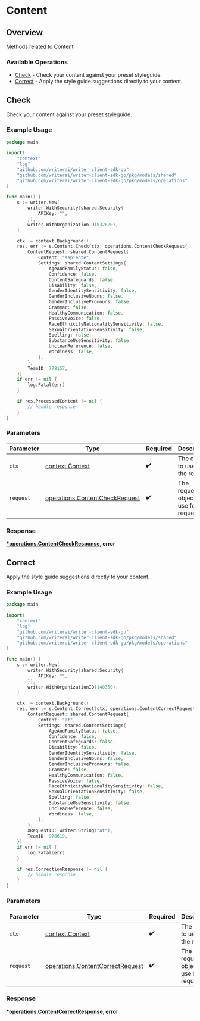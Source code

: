 # Content

## Overview

Methods related to Content

### Available Operations

* [Check](#check) - Check your content against your preset styleguide.
* [Correct](#correct) - Apply the style guide suggestions directly to your content.

## Check

Check your content against your preset styleguide.

### Example Usage

```go
package main

import(
	"context"
	"log"
	"github.com/writerai/writer-client-sdk-go"
	"github.com/writerai/writer-client-sdk-go/pkg/models/shared"
	"github.com/writerai/writer-client-sdk-go/pkg/models/operations"
)

func main() {
    s := writer.New(
        writer.WithSecurity(shared.Security{
            APIKey: "",
        }),
        writer.WithOrganizationID(832620),
    )

    ctx := context.Background()
    res, err := s.Content.Check(ctx, operations.ContentCheckRequest{
        ContentRequest: shared.ContentRequest{
            Content: "sapiente",
            Settings: shared.ContentSettings{
                AgeAndFamilyStatus: false,
                Confidence: false,
                ContentSafeguards: false,
                Disability: false,
                GenderIdentitySensitivity: false,
                GenderInclusiveNouns: false,
                GenderInclusivePronouns: false,
                Grammar: false,
                HealthyCommunication: false,
                PassiveVoice: false,
                RaceEthnicityNationalitySensitivity: false,
                SexualOrientationSensitivity: false,
                Spelling: false,
                SubstanceUseSensitivity: false,
                UnclearReference: false,
                Wordiness: false,
            },
        },
        TeamID: 778157,
    })
    if err != nil {
        log.Fatal(err)
    }

    if res.ProcessedContent != nil {
        // handle response
    }
}
```

### Parameters

| Parameter                                                                        | Type                                                                             | Required                                                                         | Description                                                                      |
| -------------------------------------------------------------------------------- | -------------------------------------------------------------------------------- | -------------------------------------------------------------------------------- | -------------------------------------------------------------------------------- |
| `ctx`                                                                            | [context.Context](https://pkg.go.dev/context#Context)                            | :heavy_check_mark:                                                               | The context to use for the request.                                              |
| `request`                                                                        | [operations.ContentCheckRequest](../../models/operations/contentcheckrequest.md) | :heavy_check_mark:                                                               | The request object to use for the request.                                       |


### Response

**[*operations.ContentCheckResponse](../../models/operations/contentcheckresponse.md), error**


## Correct

Apply the style guide suggestions directly to your content.

### Example Usage

```go
package main

import(
	"context"
	"log"
	"github.com/writerai/writer-client-sdk-go"
	"github.com/writerai/writer-client-sdk-go/pkg/models/shared"
	"github.com/writerai/writer-client-sdk-go/pkg/models/operations"
)

func main() {
    s := writer.New(
        writer.WithSecurity(shared.Security{
            APIKey: "",
        }),
        writer.WithOrganizationID(140350),
    )

    ctx := context.Background()
    res, err := s.Content.Correct(ctx, operations.ContentCorrectRequest{
        ContentRequest: shared.ContentRequest{
            Content: "at",
            Settings: shared.ContentSettings{
                AgeAndFamilyStatus: false,
                Confidence: false,
                ContentSafeguards: false,
                Disability: false,
                GenderIdentitySensitivity: false,
                GenderInclusiveNouns: false,
                GenderInclusivePronouns: false,
                Grammar: false,
                HealthyCommunication: false,
                PassiveVoice: false,
                RaceEthnicityNationalitySensitivity: false,
                SexualOrientationSensitivity: false,
                Spelling: false,
                SubstanceUseSensitivity: false,
                UnclearReference: false,
                Wordiness: false,
            },
        },
        XRequestID: writer.String("at"),
        TeamID: 978619,
    })
    if err != nil {
        log.Fatal(err)
    }

    if res.CorrectionResponse != nil {
        // handle response
    }
}
```

### Parameters

| Parameter                                                                            | Type                                                                                 | Required                                                                             | Description                                                                          |
| ------------------------------------------------------------------------------------ | ------------------------------------------------------------------------------------ | ------------------------------------------------------------------------------------ | ------------------------------------------------------------------------------------ |
| `ctx`                                                                                | [context.Context](https://pkg.go.dev/context#Context)                                | :heavy_check_mark:                                                                   | The context to use for the request.                                                  |
| `request`                                                                            | [operations.ContentCorrectRequest](../../models/operations/contentcorrectrequest.md) | :heavy_check_mark:                                                                   | The request object to use for the request.                                           |


### Response

**[*operations.ContentCorrectResponse](../../models/operations/contentcorrectresponse.md), error**

